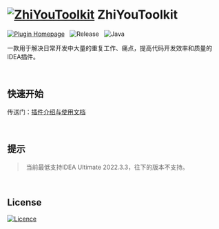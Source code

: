 # [![ZhiYouToolkit](https://memoryzy.pages.dev/pluginIcon_@30x30.svg)](https://github.com/MemoryZy/ZhiYouToolkit) **ZhiYouToolkit**

[![Plugin Homepage](https://img.shields.io/badge/Plugin%20Homepage-ZhiYouToolkit-0db7ed.svg?style=for-the-badge)](https://memoryzy.pages.dev/)
&nbsp;
![Release](https://img.shields.io/badge/Release-v1.2.1-d05ce3.svg?style=for-the-badge)
&nbsp;
![Java](https://img.shields.io/badge/Lang-Java-ff5722.svg?style=for-the-badge&logoColor=white)

一款用于解决日常开发中大量的重复工作、痛点，提高代码开发效率和质量的IDEA插件。

<br/>

## **快速开始**
传送门：[插件介绍与使用文档](https://memoryzy.pages.dev/zhiyou/)

<br/>

## **提示**
> 当前最低支持IDEA Ultimate 2022.3.3，往下的版本不支持。

<br/>

## **License**
[![Licence](https://img.shields.io/badge/Licence-Apache%202.0-97ca00.svg?style=for-the-badge&logoColor=white)](./LICENSE)
